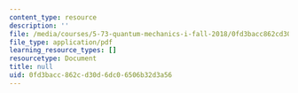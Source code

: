 ```yaml
---
content_type: resource
description: ''
file: /media/courses/5-73-quantum-mechanics-i-fall-2018/0fd3bacc862cd30d6dc06506b32d3a56_MIT5_73F18_Lec15.pdf
file_type: application/pdf
learning_resource_types: []
resourcetype: Document
title: null
uid: 0fd3bacc-862c-d30d-6dc0-6506b32d3a56
---
```

